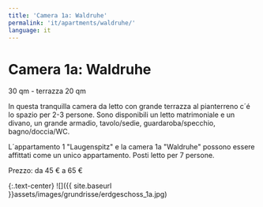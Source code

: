 ```yaml
---
title: 'Camera 1a: Waldruhe'
permalink: 'it/apartments/waldruhe/'
language: it
---
```


# Camera 1a: Waldruhe

30 qm - terrazza 20 qm

In questa tranquilla camera da letto con grande terrazza al pianterreno c´é lo spazio per 2-3 persone. Sono disponibili un letto matrimoniale e un divano, un grande armadio, tavolo/sedie, guardaroba/specchio, bagno/doccia/WC.

L´appartamento 1 "Laugenspitz" e la camera 1a "Waldruhe" possono essere affittati come un unico appartamento. Posti letto per 7 persone.

Prezzo: da 45 € a 65 €

{:.text-center}
![]({{ site.baseurl }}assets/images/grundrisse/erdgeschoss_1a.jpg)